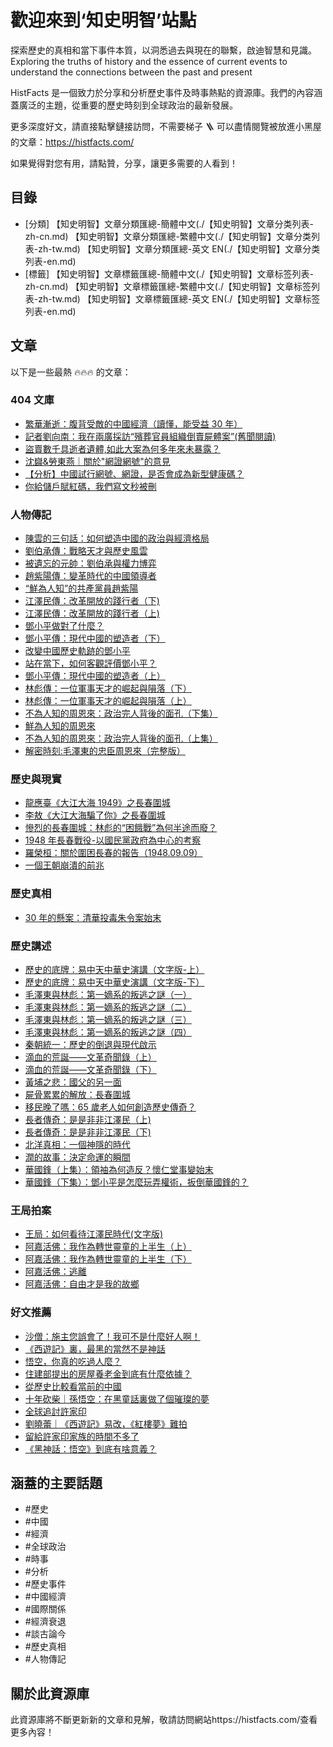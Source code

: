 # 歡迎來到‘知史明智’站點

探索歷史的真相和當下事件本質，以洞悉過去與現在的聯繫，啟迪智慧和見識。
Exploring the truths of history and the essence of current events to understand the connections between the past and present

HistFacts 是一個致力於分享和分析歷史事件及時事熱點的資源庫。我們的內容涵蓋廣泛的主題，從重要的歷史時刻到全球政治的最新發展。

更多深度好文，請直接點擊鏈接訪問，不需要梯子 🪜 可以盡情閱覽被放進小黑屋的文章：https://histfacts.com/

如果覺得對您有用，請點贊，分享，讓更多需要的人看到！

## 目錄

- [分類]
  【知史明智】文章分類匯總-簡體中文(./【知史明智】文章分类列表-zh-cn.md)
  【知史明智】文章分類匯總-繁體中文(./【知史明智】文章分类列表-zh-tw.md)
  【知史明智】文章分類匯總-英文 EN(./【知史明智】文章分类列表-en.md)
- [標籤]
  【知史明智】文章標籤匯總-簡體中文(./【知史明智】文章标签列表-zh-cn.md)
  【知史明智】文章標籤匯總-繁體中文(./【知史明智】文章标签列表-zh-tw.md)
  【知史明智】文章標籤匯總-英文 EN(./【知史明智】文章标签列表-en.md)

## 文章

以下是一些最熱 🔥🔥🔥 的文章：

### 404 文庫

- [繁華漸逝：腹背受敵的中國經濟（讀懂，能受益 30 年）](https://www.histfacts.com/zh-tw/2024/07/the_besieged_chinese_economy/)
- [記者劉向南：我在兩廣採訪“殯葬官員組織倒賣屍體案”(舊聞閱讀)](https://www.histfacts.com/zh-tw/2024/08/funeral_officials_organizing_body_trafficking_case/)
- [盜賣數千具逝者遺體,如此大案為何多年來未暴露？](https://www.histfacts.com/zh-tw/2024/08/thousands_of_bodies_stolen_and_sold/)
- [沈巋&勞東燕｜關於"網證網號"的意見](https://www.histfacts.com/zh-tw/2024/08/china_internet_certificate_number/)
- [【分析】中國試行網號、網證，是否會成為新型健康碼？](https://www.histfacts.com/zh-tw/2024/08/could_network_id_become_new_health_code/)
- [你給儲戶賦紅碼，我們寫文秒被刪](https://www.histfacts.com/zh-tw/2024/08/qiu_ran_ke_hao_mang_ni_gei_chu_hu_fu_hong/)

### 人物傳記

- [陳雲的三句話：如何塑造中國的政治與經濟格局](https://www.histfacts.com/zh-tw/2024/08/cheng_yun_a/)
- [劉伯承傳：戰略天才與歷史風雲](https://www.histfacts.com/zh-tw/2024/07/liu_bo_cheng_zhuan/)
- [被遺忘的元帥：劉伯承與權力博弈](https://www.histfacts.com/zh-tw/2024/07/liu_bo_cheng/)
- [趙紫陽傳：變革時代的中國領導者](https://www.histfacts.com/zh-tw/2024/07/zhao_zi_yang_wiki/)
- [“鮮為人知”的共產黨員趙紫陽](https://www.histfacts.com/zh-tw/2024/07/zhao_zi_yang/)
- [江澤民傳：改革開放的踐行者（下)](https://www.histfacts.com/zh-tw/2024/07/jiang_zemin_b/)
- [江澤民傳：改革開放的踐行者（上)](https://www.histfacts.com/zh-tw/2024/07/jiang_zemin_a/)
- [鄧小平做對了什麼？](https://www.histfacts.com/zh-tw/2024/08/deng_xiaoping_zuo_dui_le_shenme/)
- [鄧小平傳：現代中國的塑造者（下）](https://www.histfacts.com/zh-tw/2024/08/deng_xiaoping_b/)
- [改變中國歷史軌跡的鄧小平](https://www.histfacts.com/zh-tw/2024/08/deng_xiaoping_changing_china's_historical_trajectory/)
- [站在當下，如何客觀評價鄧小平？](https://www.histfacts.com/zh-tw/2024/08/how_to_evaluate_deng_xiaoping/)
- [鄧小平傳：現代中國的塑造者（上）](https://www.histfacts.com/zh-tw/2024/08/deng_xiaoping_a/)
- [林彪傳：一位軍事天才的崛起與隕落（下）](https://www.histfacts.com/zh-tw/2024/07/lin_biao_2/)
- [林彪傳：一位軍事天才的崛起與隕落（上）](https://www.histfacts.com/zh-tw/2024/07/lin_biao_1/)
- [不為人知的周恩來：政治完人背後的面孔（下集）](https://www.histfacts.com/zh-tw/2024/08/the_untold_story_of_zhou_enlai_b/)
- [鮮為人知的周恩來](https://www.histfacts.com/zh-tw/2024/08/little-known_zhou_enlai_a/)
- [不為人知的周恩來：政治完人背後的面孔（上集）](https://www.histfacts.com/zh-tw/2024/08/the_untold_story_of_zhou_enlai_a/)
- [解密時刻:毛澤東的忠臣周恩來（完整版）](https://www.histfacts.com/zh-tw/2024/08/revealing_moments_zhou_enlai/)

### 歷史與現實

- [龍應臺《大江大海 1949》之長春圍城](https://www.histfacts.com/zh-tw/2024/08/long_ying_tai_1949_zhi_chang_chun_wei_cheng/)
- [李敖《大江大海騙了你》之長春圍城](https://www.histfacts.com/zh-tw/2024/08/li_ao_da_jiang_da_hai_pian_le_ni/)
- [慘烈的長春圍城：林彪的“困餓戰”為何半途而廢？](https://www.histfacts.com/zh-tw/2024/08/can_lie_chang_chun_wei_cheng_lin_biao/)
- [1948 年長春戰役-以國民黨政府為中心的考察](https://www.histfacts.com/zh-tw/2024/08/chang_chun_zhan_yi_guo_min_dang_kao_cha/)
- [羅榮桓：關於圍困長春的報告（1948.09.09）](https://www.histfacts.com/zh-tw/2024/08/guan_yu_wei_kun_chang_chun_bao_gao/)
- [一個王朝崩潰的前兆](https://www.histfacts.com/zh-tw/2024/08/signs_of_a_dynasty_collapse/)

### 歷史真相

- [30 年的懸案：清華投毒朱令案始末](https://www.histfacts.com/zh-tw/2024/07/30-year_unsolved_zhu_ling_case/)

### 歷史講述

- [歷史的底牌：易中天中華史演講（文字版-上）](https://www.histfacts.com/zh-tw/2024/08/the_hidden_card_of_history_a/)
- [歷史的底牌：易中天中華史演講（文字版-下）](https://www.histfacts.com/zh-tw/2024/08/the_hidden_card_of_history_b/)
- [毛澤東與林彪：第一嫡系的叛逃之謎（一）](https://www.histfacts.com/zh-tw/2024/07/mao_zedong_and_lin_biao_1/)
- [毛澤東與林彪：第一嫡系的叛逃之謎（二）](https://www.histfacts.com/zh-tw/2024/07/mao_zedong_and_lin_biao_2/)
- [毛澤東與林彪：第一嫡系的叛逃之謎（三）](https://www.histfacts.com/zh-tw/2024/07/mao_zedong_and_lin_biao_3/)
- [毛澤東與林彪：第一嫡系的叛逃之謎（四）](https://www.histfacts.com/zh-tw/2024/07/mao_zedong_and_lin_biao_4/)
- [秦朝統一：歷史的倒退與現代啟示](https://www.histfacts.com/zh-tw/2024/07/qin_dynasty_unification_historical_regression_and_modern_lessons/)
- [滴血的荒誕——文革奇聞錄（上）](https://www.histfacts.com/zh-tw/2024/07/cultural_revolution_oddities_a/)
- [滴血的荒誕——文革奇聞錄（下）](https://www.histfacts.com/zh-tw/2024/07/cultural_revolution_oddities_b/)
- [黃埔之悲：國父的另一面](https://www.histfacts.com/zh-tw/2024/07/the_tragedy_of_whampoa_another_side_of_the_founding_father/)
- [屍骨累累的解放：長春圍城](https://www.histfacts.com/zh-tw/2024/07/the_liberation_of_the_changchun_besieged/)
- [移民晚了嗎：65 歲老人如何創造歷史傳奇？](https://www.histfacts.com/zh-tw/2024/07/is_it_too_late_to_immigrate/)
- [長者傳奇：是是非非江澤民（上)](https://www.histfacts.com/zh-tw/2024/07/the_many_sides_of_jiang_zemin_a/)
- [長者傳奇：是是非非江澤民（下)](https://www.histfacts.com/zh-tw/2024/07/the_many_sides_of_jiang_zemin_b/)
- [北洋真相：一個神隱的時代](https://www.histfacts.com/zh-tw/2024/07/the_truth_of_beiyang/)
- [潤的故事：決定命運的瞬間](https://www.histfacts.com/zh-tw/2024/07/shape_destiny_run/)
- [華國鋒（上集）：領袖為何造反？懷仁堂事變始末](https://www.histfacts.com/zh-tw/2024/07/hua_guo_feng_part_one_leaders_why_revolt/)
- [華國鋒（下集）：鄧小平是怎麼玩弄權術，扳倒華國鋒的？](https://www.histfacts.com/zh-tw/2024/07/hua_guofeng_part_2_deng_xiaoping_overthrow/)

### 王局拍案

- [王局：如何看待江澤民時代(文字版)](https://www.histfacts.com/zh-tw/2024/08/how_to_view_era_of_jiang_zemin/)
- [阿嘉活佛：我作為轉世靈童的上半生（上）](https://www.histfacts.com/zh-tw/2024/07/awang_living_buddha_as_a_reincarnated_child/)
- [阿嘉活佛：我作為轉世靈童的上半生（下）](https://www.histfacts.com/zh-tw/2024/07/awang_living_buddha_as_a_reincarnated_child2/)
- [阿嘉活佛：逃離](https://www.histfacts.com/zh-tw/2024/07/awang_living_buddha_escape/)
- [阿嘉活佛：自由才是我的故鄉](https://www.histfacts.com/zh-tw/2024/08/rinpoche_agya_freedom_is_hometown/)

### 好文推薦

- [沙僧：施主您誤會了！我可不是什麼好人啊！](https://www.histfacts.com/zh-tw/2024/08/sha_seng_shi_zhu_nin_wu_hui_le/)
- [《西遊記》裏，最黑的當然不是神話](https://www.histfacts.com/zh-tw/2024/08/wu_kong_ni_zhen_de_chi_guo_ren_me/)
- [悟空，你真的吃過人麼？](https://www.histfacts.com/zh-tw/2024/08/xi_you_ji_zui_hei_bu_shi_shen_hua/)
- [住建部提出的房屋養老金到底有什麼依據？](https://www.histfacts.com/zh-tw/2024/08/zhu_jian_bu_fang_wu_yang_lao_jin/)
- [從歷史比較看當前的中國](https://www.histfacts.com/zh-tw/2024/08/cong_li_shi_bi_jiao_kan_dang_qian_de_zhong_guo/)
- [十年砍柴｜孫悟空：在黑童話裏做了個璀璨的夢](https://www.histfacts.com/zh-tw/2024/08/sun_wu_kong_zuo_le_ge_cui_can_de_meng/)
- [全球追討許家印](https://www.histfacts.com/zh-tw/2024/08/quan_qiu_zhui_tao_xu_jia_yin/)
- [劉曉蕾｜《西遊記》易改，《紅樓夢》難拍](https://www.histfacts.com/zh-tw/2024/08/xi_you_ji_yi_gai_hong_lou_meng_nan_pai/)
- [留給許家印家族的時間不多了](https://www.histfacts.com/zh-tw/2024/08/liu_gei_xu_jia_yin_shi_jian_bu_duo/)
- [《黑神話：悟空》到底有啥意義？](https://www.histfacts.com/zh-tw/2024/08/hei_shen_hua_wu_kong_dao_di_you_sha_yi_yi/)

## 涵蓋的主要話題

- #歷史
- #中國
- #經濟
- #全球政治
- #時事
- #分析
- #歷史事件
- #中國經濟
- #國際關係
- #經濟衰退
- #談古論今
- #歷史真相
- #人物傳記

## 關於此資源庫

此資源庫將不斷更新新的文章和見解，敬請訪問網站https://histfacts.com/查看更多內容！
